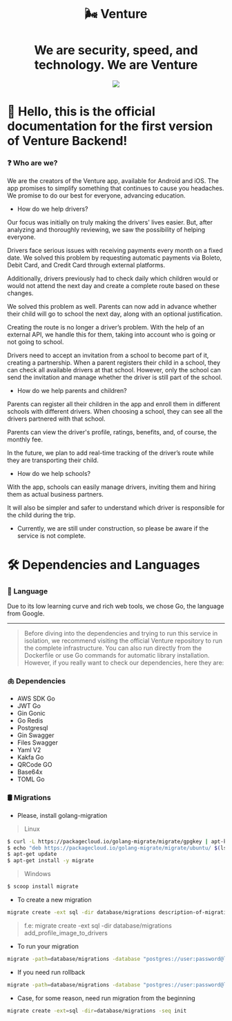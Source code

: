 <h1 align="center"> 🌬️ Venture </h1>

<h1 align="center"> We are security, speed, and technology. We are Venture </h1>

<p align="center">
  <img src="https://i.imgur.com/yieDOSJ.png"/>
</p>

# 👋 Hello, this is the official documentation for the first version of Venture Backend!

### ❓ Who are we?

We are the creators of the Venture app, available for Android and iOS. The app promises to simplify something that continues to cause you headaches. We promise to do our best for everyone, advancing education.

- How do we help drivers?

Our focus was initially on truly making the drivers' lives easier. But, after analyzing and thoroughly reviewing, we saw the possibility of helping everyone.

Drivers face serious issues with receiving payments every month on a fixed date. We solved this problem by requesting automatic payments via Boleto, Debit Card, and Credit Card through external platforms.

Additionally, drivers previously had to check daily which children would or would not attend the next day and create a complete route based on these changes.

We solved this problem as well. Parents can now add in advance whether their child will go to school the next day, along with an optional justification.

Creating the route is no longer a driver’s problem. With the help of an external API, we handle this for them, taking into account who is going or not going to school.

Drivers need to accept an invitation from a school to become part of it, creating a partnership. When a parent registers their child in a school, they can check all available drivers at that school. However, only the school can send the invitation and manage whether the driver is still part of the school.

- How do we help parents and children?

Parents can register all their children in the app and enroll them in different schools with different drivers. When choosing a school, they can see all the drivers partnered with that school.

Parents can view the driver's profile, ratings, benefits, and, of course, the monthly fee.

In the future, we plan to add real-time tracking of the driver’s route while they are transporting their child.

- How do we help schools?

With the app, schools can easily manage drivers, inviting them and hiring them as actual business partners.

It will also be simpler and safer to understand which driver is responsible for the child during the trip.

- Currently, we are still under construction, so please be aware if the service is not complete.

# 🛠️ Dependencies and Languages

### 🔵 Language

Due to its low learning curve and rich web tools, we chose Go, the language from Google.

---

> Before diving into the dependencies and trying to run this service in isolation, we recommend visiting the official Venture repository to run the complete infrastructure. You can also run directly from the Dockerfile or use Go commands for automatic library installation. However, if you really want to check our dependencies, here they are:

### 🫁 Dependencies

- AWS SDK Go
- JWT Go
- Gin Gonic
- Go Redis
- Postgresql
- Gin Swagger
- Files Swagger
- Yaml V2
- Kakfa Go
- QRCode GO
- Base64x
- TOML Go


### 🛢 Migrations

- Please, install golang-migration

> Linux
```bash
$ curl -L https://packagecloud.io/golang-migrate/migrate/gpgkey | apt-key add -
$ echo "deb https://packagecloud.io/golang-migrate/migrate/ubuntu/ $(lsb_release -sc) main" > /etc/apt/sources.list.d/migrate.list
$ apt-get update
$ apt-get install -y migrate
```

> Windows
```bash
$ scoop install migrate
```

- To create a new migration
```bash
migrate create -ext sql -dir database/migrations description-of-migration
```
> f.e: migrate create -ext sql -dir database/migrations add_profile_image_to_drivers

- To run your migration
```bash
migrate -path=database/migrations -database "postgres://user:password@localhost:5432/mydb?sslmode=disable" up
```

- If you need run rollback
```bash
migrate -path=database/migrations -database "postgres://user:password@localhost:5432/mydb?sslmode=disable" down
```

- Case, for some reason, need run migration from the beginning
```bash
migrate create -ext=sql -dir=database/migrations -seq init
```
